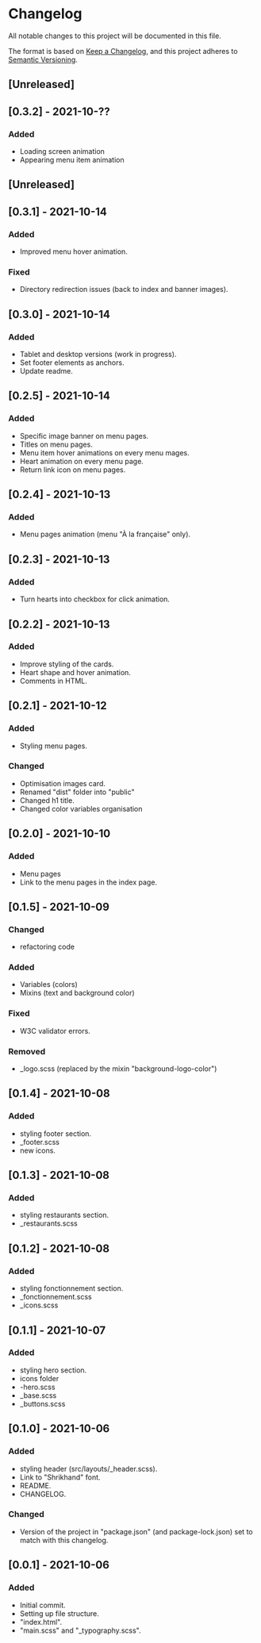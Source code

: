 # Changelog

All notable changes to this project will be documented in this file.

The format is based on [Keep a Changelog](https://keepachangelog.com/en/1.0.0/),
and this project adheres to [Semantic Versioning](https://semver.org/spec/v2.0.0.html).

## [Unreleased]
## [0.3.2] - 2021-10-??
### Added
- Loading screen animation
- Appearing menu item animation




## [Unreleased]
## [0.3.1] - 2021-10-14
### Added
- Improved menu hover animation.

### Fixed
- Directory redirection issues (back to index and banner images).

## [0.3.0] - 2021-10-14
### Added
- Tablet and desktop versions (work in progress).
- Set footer elements as anchors.
- Update readme.


## [0.2.5] - 2021-10-14
### Added
- Specific image banner on menu pages.
- Titles on menu pages.
- Menu item hover animations on every menu mages.
- Heart animation on every menu page.
- Return link icon on menu pages.


## [0.2.4] - 2021-10-13
### Added
- Menu pages animation (menu "À la française" only).


## [0.2.3] - 2021-10-13
### Added
- Turn hearts into checkbox for click animation.

## [0.2.2] - 2021-10-13
### Added
- Improve styling of the cards.
- Heart shape and hover animation.
- Comments in HTML.

## [0.2.1] - 2021-10-12
### Added
- Styling menu pages.

### Changed
- Optimisation images card.
- Renamed "dist" folder into "public"
- Changed h1 title.
- Changed color variables organisation


## [0.2.0] - 2021-10-10
### Added
- Menu pages
- Link to the menu pages in the index page.

## [0.1.5] - 2021-10-09
### Changed
- refactoring code

### Added
- Variables (colors)
- Mixins (text and background color)

### Fixed
- W3C validator errors.

### Removed
- _logo.scss (replaced by the mixin "background-logo-color")

## [0.1.4] - 2021-10-08
### Added
- styling footer section.
- _footer.scss
- new icons.

## [0.1.3] - 2021-10-08
### Added
- styling restaurants section.
- _restaurants.scss

## [0.1.2] - 2021-10-08
### Added
- styling fonctionnement section.
- _fonctionnement.scss
- _icons.scss

## [0.1.1] - 2021-10-07
### Added
- styling hero section.
- icons folder
- -hero.scss
- _base.scss
- _buttons.scss

## [0.1.0] - 2021-10-06
### Added
- styling header (src/layouts/_header.scss).
- Link to "Shrikhand" font.
- README.
- CHANGELOG.

### Changed
- Version of the project in "package.json" (and package-lock.json) set to match with this changelog.

## [0.0.1] - 2021-10-06
### Added
- Initial commit.
- Setting up file structure.
- "index.html".
- "main.scss" and "_typography.scss".
